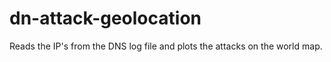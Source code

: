# dn-attack-geolocation
Reads the IP's from the DNS log file and plots the attacks on the world map.
